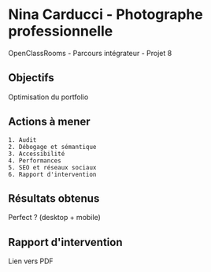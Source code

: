 # Nina Carducci - Photographe professionnelle

OpenClassRooms - Parcours intégrateur - Projet 8

## Objectifs

Optimisation du portfolio

## Actions à mener

    1. Audit
    2. Débogage et sémantique
    3. Accessibilité
    4. Performances
    5. SEO et réseaux sociaux
    6. Rapport d'intervention

## Résultats obtenus

Perfect ? (desktop + mobile)

## Rapport d'intervention

Lien vers PDF
